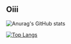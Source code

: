 ## Oiii



![Anurag's GitHub stats](https://github-readme-stats.vercel.app/api?username=ViniS0usa&count_private=true&card_width300px&show_icons=true&theme=radical)

[![Top Langs](https://github-readme-stats.vercel.app/api/top-langs/?username=ViniS0usa&layout=compact&theme=radical)](https://github.com/Vinis0usa/github-readme-stats)


  
